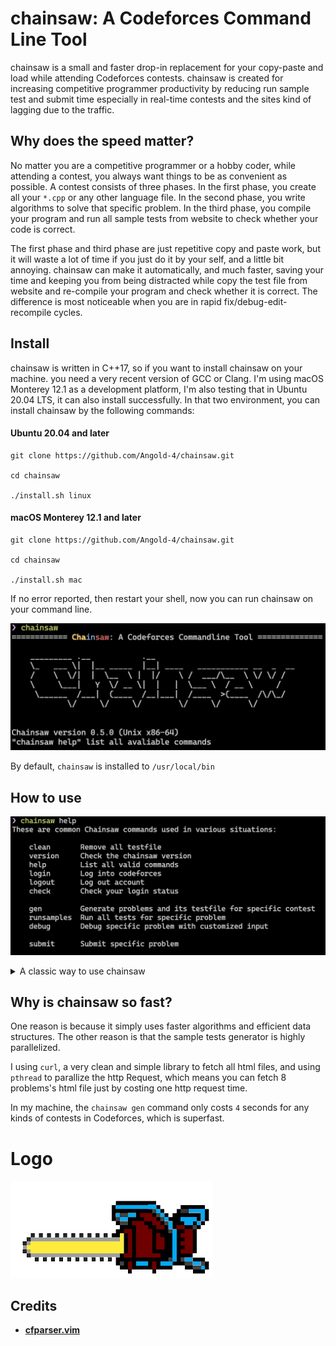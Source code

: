 #  chainsaw: A Codeforces Command Line Tool

chainsaw is a small and faster drop-in replacement for your copy-paste and load while attending Codeforces contests. chainsaw is created for increasing 
competitive programmer productivity by reducing run sample test and submit time especially in real-time contests and the sites kind of lagging due to the traffic.

## Why does the speed matter?

No matter you are a competitive programmer or a hobby coder, while attending a contest, you always want things to be as convenient as possible.
A contest consists of three phases. In the first phase, you create all your `*.cpp` or any other language file. In the second phase, you write algorithms to solve that specific problem.
In the third phase, you compile your program and run all sample tests from website to check whether your code is correct.

The first phase and third phase are just repetitive copy and paste work, but it will waste a lot of time if you just do it by your self, and a little bit annoying. chainsaw can make it automatically, and much faster, saving your time and keeping you from being distracted while copy the test file from website and re-compile your program and check whether it is correct. The difference is most noticeable when you are in rapid fix/debug-edit-recompile cycles.


## Install

chainsaw is written in C++17, so if you want to install chainsaw on your machine. you need a very recent version of GCC or Clang. I'm using macOS Monterey 12.1 as a development platform, I'm also testing that in Ubuntu 20.04 LTS, it can also install successfully. In that two environment, you can install chainsaw by the following commands:

#### Ubuntu 20.04 and later 

```shell
git clone https://github.com/Angold-4/chainsaw.git

cd chainsaw

./install.sh linux
```

#### macOS Monterey 12.1 and later

```shell
git clone https://github.com/Angold-4/chainsaw.git

cd chainsaw

./install.sh mac
```

If no error reported, then restart your shell, now you can run chainsaw on your command line.

![chainsaw](docs/chainsaw.png)


By default, `chainsaw` is installed to `/usr/local/bin`

## How to use

![help](docs/help.png)

<details><summary>A classic way to use chainsaw</summary>

<br>

![chainsawrun](docs/chainsawrun.gif)

</details>


## Why is chainsaw so fast?

One reason is because it simply uses faster algorithms and efficient data structures. The other reason is that the sample tests generator is highly parallelized.

I using `curl`, a very clean and simple library to fetch all html files, and using `pthread` to parallize the http Request, which means you can fetch 8 problems's html file just by costing one http request time.

In my machine, the `chainsaw gen` command only costs `4` seconds for any kinds of contests in Codeforces, which is superfast.

# Logo
![chainsaw image](docs/cslogo.png)

## Credits
* **[cfparser.vim](https://github.com/gabrielsimoes/cfparser.vim)**
